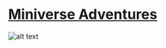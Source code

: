 # [Miniverse Adventures](https://mccordgh.github.io/miniverse_frontend)

![alt text](http://imgur.com/a/tuDjy.gif "Miniverse Adventures UI")
